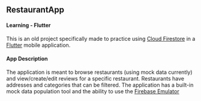 ## RestaurantApp ##
#### Learning - Flutter ####

This is an old project specifically made to practice using [Cloud Firestore](https://firebase.google.com/docs/firestore) in a [Flutter](https://flutter.dev/) mobile application.

#### App Description ####

The application is meant to browse restaurants (using mock data currently) and view/create/edit reviews for a specific restaurant. Restaurants have addresses and categories that can be filtered. The application has a built-in mock data population tool and the ability to use the [Firebase Emulator](https://firebase.google.com/docs/emulator-suite/connect_firestore)